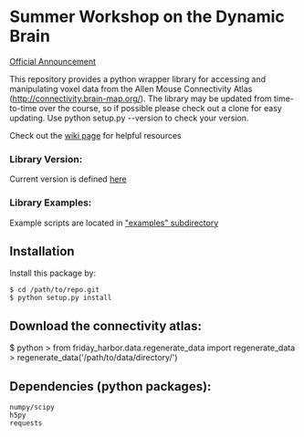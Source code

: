 # Summer Workshop on the Dynamic Brain
[Official Announcement](http://courses.washington.edu/braindyn/)

This repository provides a python wrapper library for accessing and manipulating voxel data from the Allen Mouse Connectivity Atlas (http://connectivity.brain-map.org/).
The library may be updated from time-to-time over the course, so if possible please check out a clone for easy updating.  Use python setup.py --version to check your version.

Check out the [wiki page](https://allendynamicbrain2014.wikispaces.com/Resources) for helpful resources

### Library Version:
Current version is defined [here](https://github.com/AllenBrainAtlas/friday-harbor/blob/master/setup.py)

### Library Examples:
Example scripts are located in ["examples" subdirectory](https://github.com/AllenBrainAtlas/friday-harbor/tree/master/examples)

## Installation

Install this package by:

    $ cd /path/to/repo.git
    $ python setup.py install

## Download the connectivity atlas:

   $ python
   \> from friday_harbor.data.regenerate_data import regenerate_data
   \> regenerate_data('/path/to/data/directory/')

## Dependencies (python packages):
	numpy/scipy
	h5py
	requests

